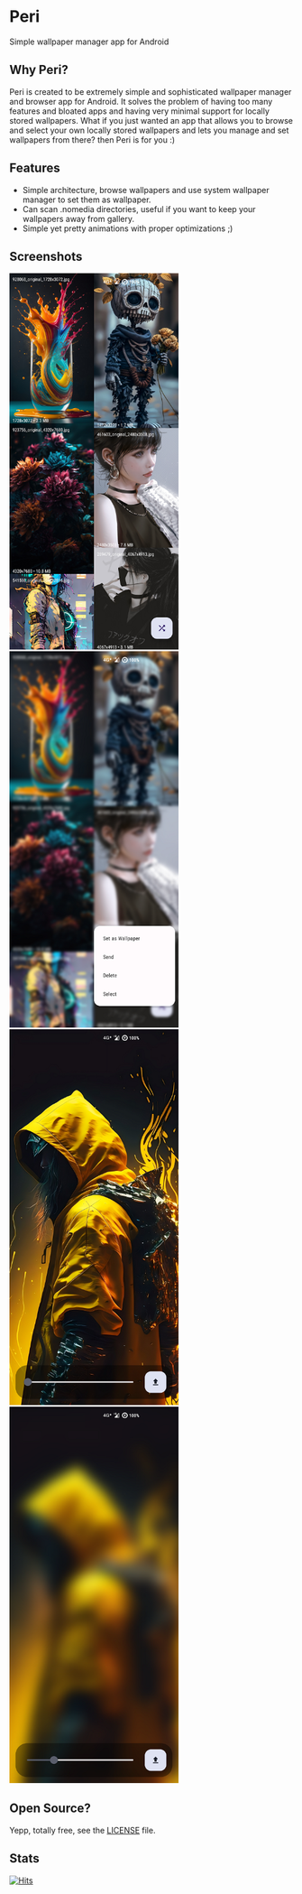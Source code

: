 # Peri

Simple wallpaper manager app for Android

## Why Peri?

Peri is created to be extremely simple and sophisticated wallpaper manager and browser app
for Android. It solves the problem of having too many features and bloated apps and having
very minimal support for locally stored wallpapers. What if you just wanted an app that allows
you to browse and select your own locally stored wallpapers and lets you manage and set wallpapers
from there? then Peri is for you :)

## Features

- Simple architecture, browse wallpapers and use system wallpaper manager to set them as wallpaper.
- Can scan .nomedia directories, useful if you want to keep your wallpapers away from gallery.
- Simple yet pretty animations with proper optimizations ;)

## Screenshots

<p float="left">
    <img src="./fastlane/metadata/android/en-US/images/phoneScreenshots/01.png" width="300" />
    <img src="./fastlane/metadata/android/en-US/images/phoneScreenshots/02.png" width="300" />
    <img src="./fastlane/metadata/android/en-US/images/phoneScreenshots/03.png" width="300" />
    <img src="./fastlane/metadata/android/en-US/images/phoneScreenshots/04.png" width="300" />
</p>

## Open Source?

Yepp, totally free, see the [LICENSE](./LICENSE) file.

## Stats

[![Hits](https://hits.seeyoufarm.com/api/count/incr/badge.svg?url=https%3A%2F%2Fgithub.com%2FHamza417%2FPeri&count_bg=%23292A28&title_bg=%23555555&icon=skyliner.svg&icon_color=%23E7E7E7&title=Visits&edge_flat=false)](https://hits.seeyoufarm.com)

